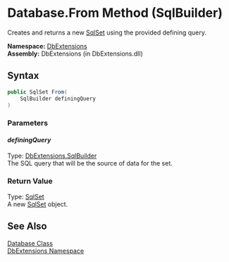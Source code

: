 Database.From Method (SqlBuilder)
=================================
Creates and returns a new [SqlSet][1] using the provided defining query.

**Namespace:** [DbExtensions][2]  
**Assembly:** DbExtensions (in DbExtensions.dll)

Syntax
------

```csharp
public SqlSet From(
	SqlBuilder definingQuery
)
```

### Parameters

#### *definingQuery*
Type: [DbExtensions.SqlBuilder][3]  
The SQL query that will be the source of data for the set.

### Return Value
Type: [SqlSet][1]  
A new [SqlSet][1] object.

See Also
--------
[Database Class][4]  
[DbExtensions Namespace][2]  

[1]: ../SqlSet/README.md
[2]: ../README.md
[3]: ../SqlBuilder/README.md
[4]: README.md